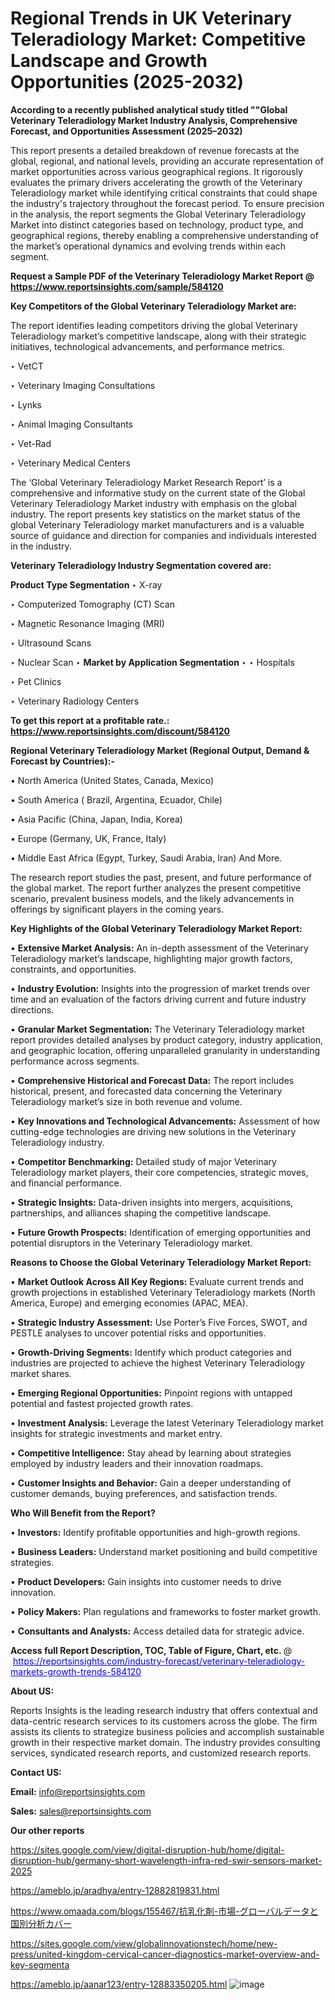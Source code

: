 # Regional Trends in UK Veterinary Teleradiology Market: Competitive Landscape and Growth Opportunities (2025-2032)

<strong>According to a recently published analytical study titled ""Global Veterinary Teleradiology Market Industry Analysis, Comprehensive Forecast, and Opportunities Assessment (2025–2032)</strong>

This report presents a detailed breakdown of revenue forecasts at the global, regional, and national levels, providing an accurate representation of market opportunities across various geographical regions. It rigorously evaluates the primary drivers accelerating the growth of the Veterinary Teleradiology market while identifying critical constraints that could shape the industry's trajectory throughout the forecast period. To ensure precision in the analysis, the report segments the Global Veterinary Teleradiology Market into distinct categories based on technology, product type, and geographical regions, thereby enabling a comprehensive understanding of the market’s operational dynamics and evolving trends within each segment.

<strong>Request a Sample PDF of the Veterinary Teleradiology Market Report </strong><strong>@<a href=https://www.reportsinsights.com/sample/584120 style=color:#0000ff;> https://www.reportsinsights.com/sample/584120</a></strong></font>

<strong>Key Competitors of the Global Veterinary Teleradiology Market are:</strong>

The report identifies leading competitors driving the global Veterinary Teleradiology market’s competitive landscape, along with their strategic initiatives, technological advancements, and performance metrics.

‣ VetCT

‣ Veterinary Imaging Consultations

‣ Lynks

‣ Animal Imaging Consultants

‣ Vet-Rad

‣ Veterinary Medical Centers

The ‘Global Veterinary Teleradiology Market Research Report’ is a comprehensive and informative study on the current state of the Global Veterinary Teleradiology Market industry with emphasis on the global industry. The report presents key statistics on the market status of the global Veterinary Teleradiology market manufacturers and is a valuable source of guidance and direction for companies and individuals interested in the industry.

<strong>Veterinary Teleradiology Industry Segmentation covered are:</strong>

<strong>Product Type Segmentation</strong>
‣
X-ray

‣ Computerized Tomography (CT) Scan

‣ Magnetic Resonance Imaging (MRI)

‣ Ultrasound Scans

‣ Nuclear Scan
‣ 
<strong>Market by Application Segmentation</strong>
‣
‣  Hospitals

‣ Pet Clinics

‣ Veterinary Radiology Centers

<strong>To get this report at a profitable rate.: <a href=https://www.reportsinsights.com/discount/584120 style=color:#0000ff;>https://www.reportsinsights.com/discount/584120</a></strong></font>

<strong>Regional Veterinary Teleradiology Market (Regional Output, Demand &amp; Forecast by Countries):-</strong>

• North America (United States, Canada, Mexico)

• South America ( Brazil, Argentina, Ecuador, Chile)

• Asia Pacific (China, Japan, India, Korea)

• Europe (Germany, UK, France, Italy)

• Middle East Africa (Egypt, Turkey, Saudi Arabia, Iran) And More.

The research report studies the past, present, and future performance of the global market. The report further analyzes the present competitive scenario, prevalent business models, and the likely advancements in offerings by significant players in the coming years.

<strong>Key Highlights of the Global Veterinary Teleradiology Market Report:</strong>

• <strong>Extensive Market Analysis:</strong> An in-depth assessment of the Veterinary Teleradiology market’s landscape, highlighting major growth factors, constraints, and opportunities.

• <strong>Industry Evolution:</strong> Insights into the progression of market trends over time and an evaluation of the factors driving current and future industry directions.

• <strong>Granular Market Segmentation:</strong> The Veterinary Teleradiology market report provides detailed analyses by product category, industry application, and geographic location, offering unparalleled granularity in understanding performance across segments.

• <strong>Comprehensive Historical and Forecast Data:</strong> The report includes historical, present, and forecasted data concerning the Veterinary Teleradiology market’s size in both revenue and volume.

• <strong>Key Innovations and Technological Advancements:</strong> Assessment of how cutting-edge technologies are driving new solutions in the Veterinary Teleradiology industry.

• <strong>Competitor Benchmarking:</strong> Detailed study of major Veterinary Teleradiology market players, their core competencies, strategic moves, and financial performance.

• <strong>Strategic Insights:</strong> Data-driven insights into mergers, acquisitions, partnerships, and alliances shaping the competitive landscape.

• <strong>Future Growth Prospects:</strong> Identification of emerging opportunities and potential disruptors in the Veterinary Teleradiology market.

<strong>Reasons to Choose the Global Veterinary Teleradiology Market Report:</strong>

• <strong>Market Outlook Across All Key Regions:</strong> Evaluate current trends and growth projections in established Veterinary Teleradiology markets (North America, Europe) and emerging economies (APAC, MEA).

• <strong>Strategic Industry Assessment:</strong> Use Porter’s Five Forces, SWOT, and PESTLE analyses to uncover potential risks and opportunities.

• <strong>Growth-Driving Segments:</strong> Identify which product categories and industries are projected to achieve the highest Veterinary Teleradiology market shares.

• <strong>Emerging Regional Opportunities:</strong> Pinpoint regions with untapped potential and fastest projected growth rates.

• <strong>Investment Analysis:</strong> Leverage the latest Veterinary Teleradiology market insights for strategic investments and market entry.

• <strong>Competitive Intelligence:</strong> Stay ahead by learning about strategies employed by industry leaders and their innovation roadmaps.

• <strong>Customer Insights and Behavior:</strong> Gain a deeper understanding of customer demands, buying preferences, and satisfaction trends.

<strong>Who Will Benefit from the Report?</strong>

• <strong>Investors:</strong> Identify profitable opportunities and high-growth regions.

• <strong>Business Leaders:</strong> Understand market positioning and build competitive strategies.

• <strong>Product Developers:</strong> Gain insights into customer needs to drive innovation.

• <strong>Policy Makers:</strong> Plan regulations and frameworks to foster market growth.

• <strong>Consultants and Analysts:</strong> Access detailed data for strategic advice.
</ul>
<strong>Access full Report Description, TOC, Table of Figure, Chart, etc. </strong>@  <a href=https://reportsinsights.com/industry-forecast/veterinary-teleradiology-markets-growth-trends-584120 style=color:#0000ff;>https://reportsinsights.com/industry-forecast/veterinary-teleradiology-markets-growth-trends-584120</a></font>

<strong><strong>About US</strong>:</strong>

Reports Insights is the leading research industry that offers contextual and data-centric research services to its customers across the globe. The firm assists its clients to strategize business policies and accomplish sustainable growth in their respective market domain. The industry provides consulting services, syndicated research reports, and customized research reports.

<strong>Contact US:</strong>

<p class=""""><b>Email:</b> <a href=mailto:info@reportsinsights.com>info@reportsinsights.com</a></p>
<p class=""""><b>Sales:</b> <a href=mailto:sales@reportsinsights.com>sales@reportsinsights.com</a></p>

<strong>Our other reports</strong>

<a href=https://sites.google.com/view/digital-disruption-hub/home/digital-disruption-hub/germany-short-wavelength-infra-red-swir-sensors-market-2025>https://sites.google.com/view/digital-disruption-hub/home/digital-disruption-hub/germany-short-wavelength-infra-red-swir-sensors-market-2025</a>

<a href=https://ameblo.jp/aradhya/entry-12882819831.html>https://ameblo.jp/aradhya/entry-12882819831.html</a>

<a href=https://www.omaada.com/blogs/155467/抗乳化剤-市場-グローバルデータと国別分析カバー>https://www.omaada.com/blogs/155467/抗乳化剤-市場-グローバルデータと国別分析カバー</a>

<a href=https://sites.google.com/view/globalinnovationstech/home/new-press/united-kingdom-cervical-cancer-diagnostics-market-overview-and-key-segmenta>https://sites.google.com/view/globalinnovationstech/home/new-press/united-kingdom-cervical-cancer-diagnostics-market-overview-and-key-segmenta</a>

<a href=https://ameblo.jp/aanar123/entry-12883350205.html>https://ameblo.jp/aanar123/entry-12883350205.html</a>
![image](https://github.com/user-attachments/assets/5d4b5382-aa57-48c2-9598-5047c3d9a574)
